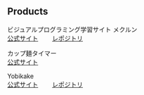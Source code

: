 ## Products
ビジュアルプログラミング学習サイト メクルン  
[公式サイト](https://mekurun.com/)　　
[レポジトリ](https://github.com/Mekurun/mekurun.com)

カップ麺タイマー  
[公式サイト](https://cupmenbot.nztm.io/)　　

Yobikake  
[公式サイト](https://yobikake.com/)　　
[レポジトリ](https://github.com/nztm/Yobikake)　　
